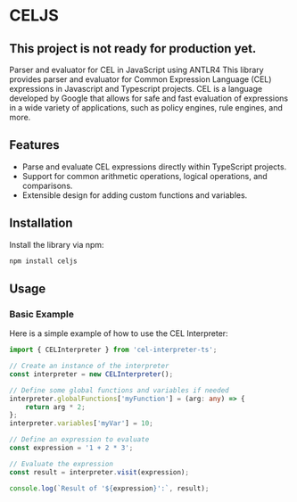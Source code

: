 # CELJS

## This project is not ready for production yet.

Parser and evaluator for CEL in JavaScript using ANTLR4
This library provides parser and evaluator for Common Expression Language (CEL) expressions in Javascript and Typescript projects. CEL is a language developed by Google that allows for safe and fast evaluation of expressions in a wide variety of applications, such as policy engines, rule engines, and more.

## Features

- Parse and evaluate CEL expressions directly within TypeScript projects.
- Support for common arithmetic operations, logical operations, and comparisons.
- Extensible design for adding custom functions and variables.

## Installation

Install the library via npm:

```bash
npm install celjs
```

## Usage
### Basic Example
Here is a simple example of how to use the CEL Interpreter:

```typescript
import { CELInterpreter } from 'cel-interpreter-ts';

// Create an instance of the interpreter
const interpreter = new CELInterpreter();

// Define some global functions and variables if needed
interpreter.globalFunctions['myFunction'] = (arg: any) => {
    return arg * 2;
};
interpreter.variables['myVar'] = 10;

// Define an expression to evaluate
const expression = '1 + 2 * 3';

// Evaluate the expression
const result = interpreter.visit(expression);

console.log(`Result of '${expression}':`, result);
```

